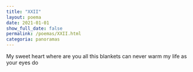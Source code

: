 ```yaml
---
title: "XXII"
layout: poema
date: 2021-01-01
show_full_date: false
permalink: /poemas/XXII.html
categoria: panoramas
---
```

My sweet heart
where are you
all this blankets
can never warm my life
as your eyes do
